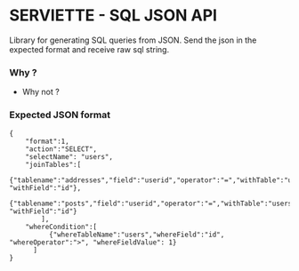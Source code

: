 # SERVIETTE - SQL JSON API 
  Library for generating SQL queries from JSON. 
  Send the json in the expected format and receive raw sql string.
### Why ?
- Why not ?

### Expected JSON format
````
{
	"format":1,
    "action":"SELECT",
    "selectName": "users",
    "joinTables":[
    	  {"tablename":"addresses","field":"userid","operator":"=","withTable":"users", "withField":"id"},
          {"tablename":"posts","field":"userid","operator":"=","withTable":"users", "withField":"id"}
    	],
    "whereCondition":[
          {"whereTableName":"users","whereField":"id", "whereOperator":">", "whereFieldValue": 1}
      ]
}
````
